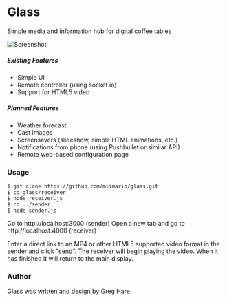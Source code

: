# Glass
Simple media and information hub for digital coffee tables

![Screenshot](https://raw.githubusercontent.com/miimario/glass/master/screenshot.PNG)

##### Existing Features
- Simple UI
- Remote controller (using socket.io)
- Support for HTML5 video

##### Planned Features
- Weather forecast
- Cast images
- Screensavers (slideshow, simple HTML animations, etc.)
- Notifications from phone (using Pushbullet or similar API)
- Remote web-based configuration page

### Usage
```
$ git clone https://github.com/miimario/glass.git
$ cd glass/receiver
$ node receiver.js
$ cd ../sender
$ node sender.js
```
Go to http://localhost:3000  (sender)
Open a new tab and go to http://localhost:4000  (receiver)

Enter a direct link to an MP4 or other HTML5 supported video format in the sender and click "send". The receiver will begin playing the video. When it has finished it will return to the main display.

### Author
Glass was written and design by [Greg Hare](http://greghare.me)
